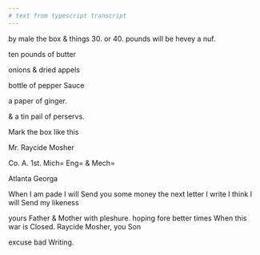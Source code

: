 ```yaml
---
# text from typescript transcript
---
```

by male the box & things 30. or 40. pounds will be hevey a nuf. 

ten pounds of butter 

onions & dried appels

bottle of pepper Sauce

a paper of ginger. 

& a tin pail of perservs.  

Mark the box like this 

Mr. Raycide Mosher 

Co. A. 1st. Mich= Eng= & Mech= 

Atlanta Georga

When I am pade I will Send you some money the next letter I write I think I will Send my likeness  

yours Father & Mother with pleshure. hoping fore better times When this war is Closed. Raycide Mosher, you Son  

excuse bad Writing.